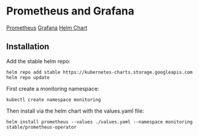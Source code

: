 # Prometheus and Grafana

[Prometheus](https://prometheus.io/)
[Grafana](https://grafana.com/)
[Helm Chart](https://github.com/helm/charts/tree/master/stable/prometheus-operator)

## Installation

Add the stable helm repo:

``` shell
helm repo add stable https://kubernetes-charts.storage.googleapis.com
helm repo update
```

First create a monitoring namespace:

``` shell
kubectl create namespace monitoring
```

Then install via the helm chart with the values.yaml file:

``` shell
helm install prometheus --values ./values.yaml --namespace monitoring stable/prometheus-operator
```
